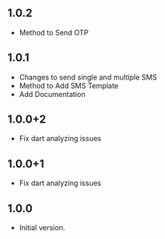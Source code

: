 ## 1.0.2

- Method to Send OTP

## 1.0.1

- Changes to send single and multiple SMS
- Method to Add SMS Template
- Add Documentation

## 1.0.0+2

- Fix dart analyzing issues

## 1.0.0+1

- Fix dart analyzing issues

## 1.0.0

- Initial version.
